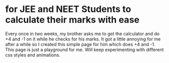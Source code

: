 # for JEE and NEET Students to calculate their marks with ease

Every once in two weeks, my brother asks me to get the calculator and do +4 and -1 on it while he checks for his marks. It got a little annoying for me after a while so I created this simple page for him which does +4 and -1. 
This page is just a playground for me. Will keep experimenting with different css styles and animations. 



